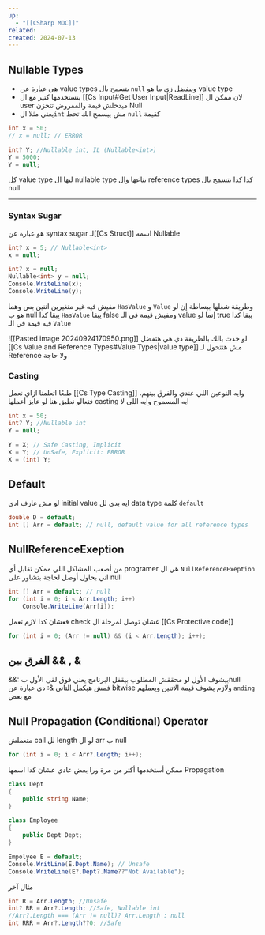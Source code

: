 ```yaml
---
up:
  - "[[CSharp MOC]]"
related: 
created: 2024-07-13
---
```

## Nullable Types
- هي عبارة عن value types بتسمح بال `null` وبيفضل زي ما هو value type
- بنستخدمها كتير مع ال [[Cs Input#Get User Input|ReadLine]] لان ممكن ال user ميدخلش قيمة والمفروض تتخزن Null
- يعني مثلا ال`int` مش بيسمح انك تحط `null` كقيمة

```cs
int x = 50;
// x = null; // ERROR

int? Y; //Nullable int, IL (Nullable<int>)
Y = 5000;
Y = null;
```
كل value type ليها ال nullable type بتاعها وال reference types كدا كدا بتسمح بال null

---
### Syntax Sugar
هو عبارة عن syntax sugar لـ[[Cs Struct]] اسمه Nullable 
```cs
int? x = 5; // Nullable<int>
x = null;

int? x = null;
Nullable<int> y = null;
Console.WriteLine(x);
Console.WriteLine(y);
```
مفيش فيه غير متغيرين اتنين بس وهما `HasValue` و `Value` وطريقة شغلها ببساطة إن لو هو ب null يبقا كدا `HasValue` يبقا false ومفيش قيمة في الـ value إنما لو true يبقا كدا فيه قيمة في الـ `Value`

![[Pasted image 20240924170950.png]]
لو خدت بالك بالطريقة دي هي هتفضل [[Cs Value and Reference Types#Value Types|value type]] مش هتتحول لـ Reference ولا حاجة
### Casting
طبعًا اتعلمنا ازاي نعمل [[Cs Type Casting]] وايه النوعين اللي عندي والفرق بينهم، فتعالو نطبق هنا
لو عايز أعملها casting ايه المسموح وايه اللي لا
```cs
int x = 50;
int? Y; //Nullable int
Y = null;

Y = X; // Safe Casting, Implicit
X = Y; // UnSafe, Explicit: ERROR
X = (int) Y;
```

## Default
لو مش عارف ادي initial value ايه بدي لل data type كلمة `default`
```cs
double D = default;
int [] Arr = default; // null, default value for all reference types
```
## NullReferenceExeption
من أصعب المشاكل اللي ممكن تقابل أي programer هي ال `NullReferenceExeption`  اني بحاول أوصل لحاجة بتشاور على null
```cs
int [] Arr = default; // null
for (int i = 0; i < Arr.Length; i++)
	Console.WriteLine(Arr[i]);
```

فعشان كدا لازم تعمل check عشان توصل لمرحلة ال [[Cs Protective code]]
```cs
for (int i = 0; (Arr != null) && (i < Arr.Length); i++);
```
## الفرق بين && , &
&&: بيشوف الأول لو محققش المطلوب بيقفل البرنامج يعني فوق لقى الأول بnull فمش هيكمل التاني
&: دي عبارة عن bitwise ولازم يشوف قيمة الاتنين ويعملهم `anding` مع بعض
## Null Propagation (Conditional) Operator
متعملش call لل length لو ال arr ب null
```cs
for (int i = 0; i < Arr?.Length; i++);
```
ممكن أستخدمها أكتر من مرة ورا بعض عادي عشان كدا اسمها Propagation
```cs
class Dept
{
	public string Name;
}

class Employee
{
	public Dept Dept;
}

Empolyee E = default;
Console.WritLine(E.Dept.Name); // Unsafe
Console.WriteLine(E?.Dept?.Name??"Not Available");
```

مثال آخر
```cs
int R = Arr.Length; //Unsafe
int? RR = Arr?.Length; //Safe, Nullable int 
//Arr?.Length === (Arr != null)? Arr.Length : null
int RRR = Arr?.Length??0; //Safe
```